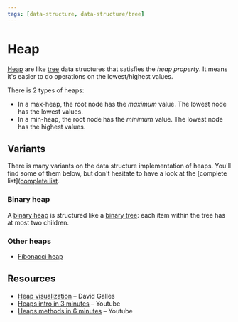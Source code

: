 ```yaml
---
tags: [data-structure, data-structure/tree]
---
```


# Heap

[Heap](https://en.wikipedia.org/wiki/Heap_(data_structure)) are like [tree](../tree.md) data structures that satisfies the *heap property*. It means it's easier to do operations on the lowest/highest values.

There is 2 types of heaps:
- In a max-heap, the root node has the *maximum* value. The lowest node has the lowest values.
- In a min-heap, the root node has the *minimum* value. The lowest node has the highest values.

## Variants

There is many variants on the data structure implementation of heaps. You'll find some of them below, but don't hesitate to have a look at the [complete list]([complete list](https://en.wikipedia.org/wiki/Heap_(data_structure)#Variants).

### Binary heap

A [binary heap](https://en.wikipedia.org/wiki/Binary_heap) is structured like a [binary tree](../tree.md#Binary%20tree): each item within the tree has at most two children.

### Other heaps

- [Fibonacci heap](fibonacci-heap.md)

## Resources

- [Heap visualization](https://www.cs.usfca.edu/~galles/visualization/Heap.html) – David Galles
- [Heaps intro in 3 minutes](https://www.youtube.com/watch?v=0wPlzMU-k00) – Youtube
- [Heaps methods in 6 minutes](https://www.youtube.com/watch?v=pAU21g-jBiE) – Youtube
